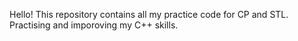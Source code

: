 Hello!
This repository contains all my practice code for CP and STL.
Practising and imporoving my C++ skills.